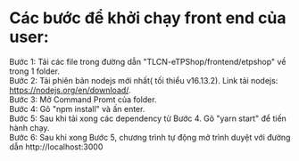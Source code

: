 # Các bước để khởi chạy front end của user:
Bước 1: Tải các file trong đường dẫn "TLCN-eTPShop/frontend/etpshop" về trong 1 folder. \
Bước 2: Tải phiên bản nodejs mới nhất( tối thiểu v16.13.2). Link tải nodejs: https://nodejs.org/en/download/. \
Bước 3: Mở Command Promt của folder. \
Bước 4: Gõ "npm install" và ấn enter. \
Bước 5: Sau khi tải xong các dependency từ Bước 4. Gõ "yarn start" để tiến hành chạy. \
Bước 6: Sau khi xong Bước 5, chương trình tự động mở trình duyệt với đường dẫn http://localhost:3000

